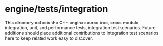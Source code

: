 # engine/tests/integration

This directory collects the C++ engine source tree, cross-module integration, unit, and performance tests, integration test scenarios.
Future additions should place additional contributions to integration test scenarios here to keep related work easy to discover.

